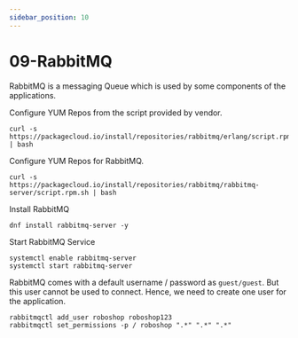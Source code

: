 ```yaml
---
sidebar_position: 10
---
```


# 09-RabbitMQ 

RabbitMQ is a messaging Queue which is used by some components of the applications.

Configure YUM Repos from the script provided by vendor.

```shell 
curl -s https://packagecloud.io/install/repositories/rabbitmq/erlang/script.rpm.sh | bash
```

Configure YUM Repos for RabbitMQ.

```shell 
curl -s https://packagecloud.io/install/repositories/rabbitmq/rabbitmq-server/script.rpm.sh | bash
```

Install RabbitMQ 

```shell 
dnf install rabbitmq-server -y 
```

Start RabbitMQ Service 

```shell 
systemctl enable rabbitmq-server 
systemctl start rabbitmq-server 
```

RabbitMQ comes with a default username / password as `guest/guest`. But this user cannot be used to connect. Hence, we need to create one user for the application.

```shell 
rabbitmqctl add_user roboshop roboshop123
rabbitmqctl set_permissions -p / roboshop ".*" ".*" ".*"
```



